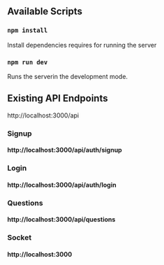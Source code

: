 ## Available Scripts

### `npm install`

Install dependencies requires for running the server

### `npm run dev`

Runs the serverin the development mode.<br />


## Existing API Endpoints

http://localhost:3000/api


### Signup
#### http://localhost:3000/api/auth/signup

### Login
#### http://localhost:3000/api/auth/login

### Questions
#### http://localhost:3000/api/questions

### Socket
#### http://localhost:3000

